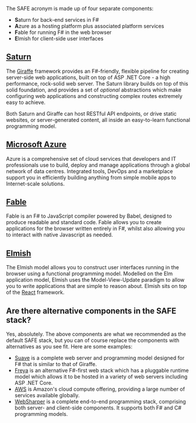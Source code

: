 The SAFE acronym is made up of four separate components:

* **S**aturn for back-end services in F#
* **A**zure as a hosting platform plus associated platform services
* **F**able for running F# in the web browser
* **E**lmish for client-side user interfaces

## [Saturn](https://saturnframework.github.io/docs/)
The [Giraffe](https://github.com/giraffe-fsharp/Giraffe) framework provides an F#-friendly, flexible pipeline for creating server-side web applications, built on top of ASP .NET Core - a high performance, rock-solid web server. The Saturn library builds on top of this solid foundation, and provides a set of *optional* abstractions which make configuring web applications and constructing complex routes extremely easy to achieve.

Both Saturn and Giraffe can host RESTful API endpoints, or drive static websites, or server-generated content, all inside an easy-to-learn functional programming model.

## [Microsoft Azure](https://azure.microsoft.com/en-gb/overview/what-is-azure/)
Azure is a comprehensive set of cloud services that developers and IT professionals use to build, deploy and manage applications through a global network of data centres. Integrated tools, DevOps and a marketplace support you in efficiently building anything from simple mobile apps to Internet-scale solutions.

## [Fable](http://fable.io/)
Fable is an F# to JavaScript compiler powered by Babel, designed to produce readable and standard code. Fable allows you to create applications for the browser written entirely in F#, whilst also allowing you to interact with native Javascript as needed.

## [Elmish](https://fable-elmish.github.io/elmish/)
The Elmish model allows you to construct user interfaces running in the browser using a functional programming model. Modelled on the Elm application model, Elmish uses the Model-View-Update paradigm to allow you to write applications that are simple to reason about. Elmish sits on top of the [React](https://reactjs.org/) framework.

## Are there alternative components in the SAFE stack?
Yes, absolutely. The above components are what we recommended as the default SAFE stack, but you can of course replace the components with alternatives as you see fit. Here are some examples:

* [Suave](https://suave.io/) is a complete web server and programming model designed for F# that is similar to that of Giraffe.
* [Freya](https://freya.io/) is an alternative F#-first web stack which has a pluggable runtime model which allows it to be hosted in a variety of web servers including ASP .NET Core.
* [AWS](https://aws.amazon.com/) is Amazon's cloud compute offering, providing a large number of services available globally.
* [WebSharper](http://websharper.com/) is a complete end-to-end programming stack, comprising both server- and client-side components. It supports both F# and C# programming models.
